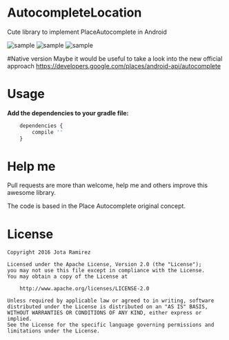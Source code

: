# AutocompleteLocation
Cute library to implement PlaceAutocomplete in Android

![sample](https://github.com/jotaramirez90/AutocompleteLocation/blob/master/art/init.png) ![sample](https://github.com/jotaramirez90/AutocompleteLocation/blob/master/art/autocomplete.png) ![sample](https://github.com/jotaramirez90/AutocompleteLocation/blob/master/art/place.png)

#Native version
Maybe it would be useful to take a look into the new official approach
https://developers.google.com/places/android-api/autocomplete

# Usage
**Add the dependencies to your gradle file:**
```javascript
	dependencies {
    	compile ''
	}
```

# Help me
Pull requests are more than welcome, help me and others improve this awesome library.

The code is based in the Place Autocomplete original concept.

# License
	Copyright 2016 Jota Ramirez

	Licensed under the Apache License, Version 2.0 (the "License");
	you may not use this file except in compliance with the License.
	You may obtain a copy of the License at

		http://www.apache.org/licenses/LICENSE-2.0

	Unless required by applicable law or agreed to in writing, software
	distributed under the License is distributed on an "AS IS" BASIS,
	WITHOUT WARRANTIES OR CONDITIONS OF ANY KIND, either express or implied.
	See the License for the specific language governing permissions and
	limitations under the License.
